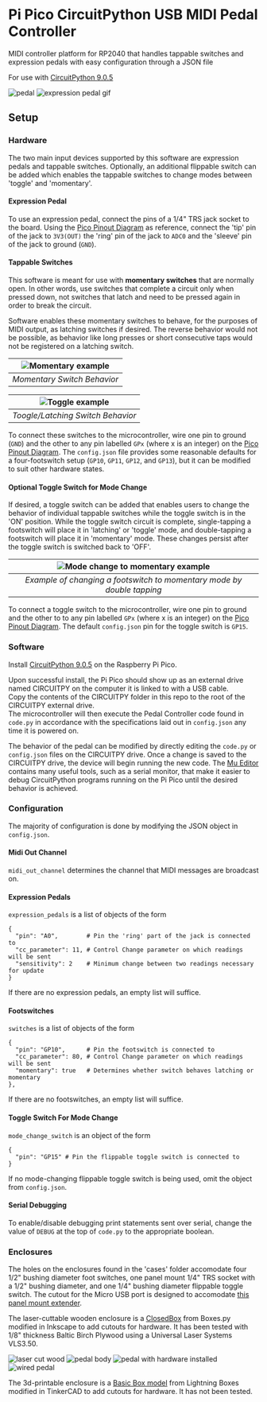 # Pi Pico CircuitPython USB MIDI Pedal Controller
MIDI controller platform for RP2040 that handles tappable switches and expression pedals with easy configuration through a JSON file

For use with [CircuitPython 9.0.5](https://github.com/adafruit/circuitpython/releases/tag/9.0.5)

![pedal](/images/pedal.jpeg)
![expression pedal gif](/images/gifs/Expression%20Pedal.gif)


## Setup
### Hardware
The two main input devices supported by this software are expression pedals and tappable switches. Optionally, an additional flippable switch can be added which enables the tappable switches to change modes between 'toggle' and 'momentary'. 

#### Expression Pedal
To use an expression pedal, connect the pins of a 1/4" TRS jack socket to the board. Using the [Pico Pinout Diagram](https://learn.adafruit.com/assets/99339) as reference, connect the 'tip' pin of the jack to `3V3(OUT)` the 'ring' pin of the jack to `ADC0` and the 'sleeve' pin of the jack to ground (`GND`).

#### Tappable Switches
This software is meant for use with **momentary switches** that are normally open. In other words, use switches that complete a circuit only when pressed down, not switches that latch and need to be pressed again in order to break the circuit. 

Software enables these momentary switches to behave, for the purposes of MIDI output, as latching switches if desired. The reverse behavior would not be possible, as behavior like long presses or short consecutive taps would not be registered on a latching switch.

| ![Momentary example](/images/gifs/Momentary.gif) |
|:--:| 
| *Momentary Switch Behavior* |

| ![Toggle example](/images/gifs/Toggle.gif) |
|:--:| 
| *Toogle/Latching Switch Behavior* |



To connect these switches to the microcontroller, wire one pin to ground (`GND`) and the other to any pin labelled `GPx` (where x is an integer) on the [Pico Pinout Diagram](https://learn.adafruit.com/assets/99339). The `config.json` file provides some reasonable defaults for a four-footswitch setup (`GP10`, `GP11`, `GP12`, and `GP13`), but it can be modified to suit other hardware states.

#### Optional Toggle Switch for Mode Change
If desired, a toggle switch can be added that enables users to change the behavior of individual tappable switches while the toggle switch is in the 'ON' position. While the toggle switch circuit is complete, single-tapping a footswitch will place it in 'latching' or 'toggle' mode, and double-tapping a footswitch will place it in 'momentary' mode. These changes persist after the toggle switch is switched back to 'OFF'.

| ![Mode change to momentary example](/images/gifs/Switch%20Modes%20To%20Momentary.gif) |
|:--:| 
| *Example of changing a footswitch to momentary mode by double tapping* |


To connect a toggle switch to the microcontroller, wire one pin to ground and the other to to any pin labelled `GPx` (where x is an integer) on the [Pico Pinout Diagram](https://learn.adafruit.com/assets/99339). The default `config.json` pin for the toggle switch is `GP15`.

### Software
Install [CircuitPython 9.0.5](https://github.com/adafruit/circuitpython/releases/tag/9.0.5) on the Raspberry Pi Pico.  

Upon successful install, the Pi Pico should show up as an external drive named CIRCUITPY on the computer it is linked to with a USB cable.  
Copy the contents of the CIRCUITPY folder in this repo to the root of the CIRCUITPY external drive.  
The microcontroller will then execute the Pedal Controller code found in `code.py` in accordance with the specifications laid out in `config.json` any time it is powered on.

The behavior of the pedal can be modified by directly editing the `code.py` or `config.json` files on the CIRCUITPY drive. Once a change is saved to the CIRCUITPY drive, the device will begin running the new code. The [Mu Editor](https://codewith.mu/) contains many useful tools, such as a serial monitor, that make it easier to debug CircuitPython programs running on the Pi Pico until the desired behavior is achieved.

### Configuration
The majority of configuration is done by modifying the JSON object in `config.json`.  

#### Midi Out Channel
`midi_out_channel` determines the channel that MIDI messages are broadcast on.  

#### Expression Pedals
`expression_pedals` is a list of objects of the form
```
{
  "pin": "A0",        # Pin the 'ring' part of the jack is connected to
  "cc_parameter": 11, # Control Change parameter on which readings will be sent
  "sensitivity": 2    # Minimum change between two readings necessary for update
}
```
If there are no expression pedals, an empty list will suffice.  

#### Footswitches
`switches` is a list of objects of the form
```
{
  "pin": "GP10",      # Pin the footswitch is connected to
  "cc_parameter": 80, # Control Change parameter on which readings will be sent
  "momentary": true   # Determines whether switch behaves latching or momentary
},
```
If there are no footswitches, an empty list will suffice.

#### Toggle Switch For Mode Change
`mode_change_switch` is an object of the form
```
{
  "pin": "GP15" # Pin the flippable toggle switch is connected to
}
```
If no mode-changing flippable toggle switch is being used, omit the object from `config.json`.
 
#### Serial Debugging
To enable/disable debugging print statements sent over serial, change the value of `DEBUG` at the top of `code.py` to the appropriate boolean.


### Enclosures
The holes on the enclosures found in the 'cases' folder accomodate four 1/2" bushing diameter foot switches, one panel mount 1/4" TRS socket with a 1/2" bushing diameter, and one 1/4" bushing diameter flippable toggle switch. The cutout for the Micro USB port is designed to accomodate [this panel mount extender](https://www.adafruit.com/product/3258).

The laser-cuttable wooden enclosure is a [ClosedBox](https://boxes.hackerspace-bamberg.de/ClosedBox?language=en) from Boxes.py modified in Inkscape to add cutouts for hardware. It has been tested with 1/8" thickness Baltic Birch Plywood using a Universal Laser Systems VLS3.50.

![laser cut wood](/images/laser_cut.jpeg)
![pedal body](/images/body.jpeg)
![pedal with hardware installed](/images/hardware.jpeg)
![wired pedal](/images/wired.jpeg)

The 3d-printable enclosure is a [Basic Box model](https://lightningboxes.com/product/basic-box/) from Lightning Boxes modified in TinkerCAD to add cutouts for hardware. It has not been tested.

